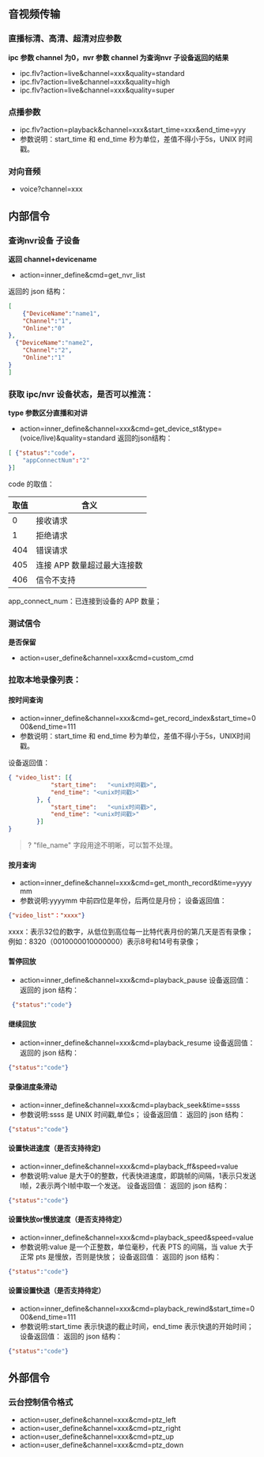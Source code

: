 
## 音视频传输
### 直播标清、高清、超清对应参数
**ipc 参数 channel 为0，nvr 参数 channel 为查询nvr 子设备返回的结果**
- ipc.flv?action=live&channel=xxx&quality=standard
- ipc.flv?action=live&channel=xxx&quality=high
- ipc.flv?action=live&channel=xxx&quality=super

### 点播参数
- ipc.flv?action=playback&channel=xxx&start_time=xxx&end_time=yyy
- 参数说明：start_time 和 end_time 秒为单位，差值不得小于5s，UNIX 时间戳。

### 对向音频
- voice?channel=xxx

## 内部信令
### 查询nvr设备 子设备
**返回 channel+devicename**
- action=inner_define&cmd=get_nvr_list

返回的 json 结构：
```json
[
    {"DeviceName":"name1",
    "Channel":"1",
    "Online":"0"
},
  {"DeviceName":"name2",
    "Channel":"2",
    "Online":"1"
}
]
```

### 获取 ipc/nvr 设备状态，是否可以推流：
**type 参数区分直播和对讲**
- 	action=inner_define&channel=xxx&cmd=get_device_st&type=(voice/live)&quality=standard
返回的json结构：

```json
[ {"status":"code"，
    "appConnectNum":"2"
}]
```

code 的取值：

|取值	|含义|
|--|--|
|0|	接收请求|
|1	|拒绝请求|
|404	|错误请求|
|405	|连接 APP 数量超过最大连接数|
|406	|信令不支持|

app_connect_num：已连接到设备的 APP 数量；

### 测试信令
**是否保留**
-	action=user_define&channel=xxx&cmd=custom_cmd

### 拉取本地录像列表：
#### 按时间查询
-	action=inner_define&channel=xxx&cmd=get_record_index&start_time=000&end_time=111
-	参数说明：start_time 和 end_time 秒为单位，差值不得小于5s，UNIX时间戳。

设备返回值：
```json
{ "video_list": [{
			"start_time":	"<unix时间戳>",
			"end_time":	"<unix时间戳>"
		}, {
			"start_time":	"<unix时间戳>",
			"end_time":	"<unix时间戳>"
		}]
}
```

>? "file_name" 字段用途不明晰，可以暂不处理。
>
#### 按月查询
-	action=inner_define&channel=xxx&cmd=get_month_record&time=yyyymm
-	参数说明:yyyymm 中前四位是年份，后两位是月份；
设备返回值：
```JSON
{"video_list"："xxxx"}
```

xxxx：表示32位的数字，从低位到高位每一比特代表月份的第几天是否有录像；例如：8320（0010000010000000）表示8号和14号有录像；

#### 暂停回放
-	action=inner_define&channel=xxx&cmd=playback_pause
设备返回值：
返回的 json 结构：
```JSON
 {"status":"code"}
```

#### 继续回放
-	action=inner_define&channel=xxx&cmd=playback_resume
设备返回值：
返回的 json 结构：
```JSON
{"status":"code"}
```

#### 录像进度条滑动
-	action=inner_define&channel=xxx&cmd=playback_seek&time=ssss
-	参数说明:ssss 是 UNIX 时间戳,单位s；
设备返回值：
返回的 json 结构：
```JSON
{"status":"code"}
```

#### 设置快进速度（是否支持待定)
-	action=inner_define&channel=xxx&cmd=playback_ff&speed=value
-	参数说明:value 是大于0的整数，代表快进速度，即跳帧的间隔，1表示只发送I帧，2表示两个I帧中取一个发送。
设备返回值：
返回的 json 结构：
```JSON
{"status":"code"}
```

#### 设置快放or慢放速度（是否支持待定）
-	action=inner_define&channel=xxx&cmd=playback_speed&speed=value
-	参数说明:value 是一个正整数，单位毫秒，代表 PTS 的间隔，当 value 大于正常 pts 是慢放，否则是快放；
设备返回值：
返回的 json 结构：
```JSON
{"status":"code"}
```

#### 设置设置快退（是否支持待定）
-	action=inner_define&channel=xxx&cmd=playback_rewind&start_time=000&end_time=111
-	参数说明:start_time 表示快退的截止时间，end_time 表示快退的开始时间；
设备返回值：
返回的 json 结构：
```JSON
{"status":"code"}
```

## 外部信令

### 云台控制信令格式
-	action=user_define&channel=xxx&cmd=ptz_left
-	action=user_define&channel=xxx&cmd=ptz_right
-	action=user_define&channel=xxx&cmd=ptz_up
-	action=user_define&channel=xxx&cmd=ptz_down





